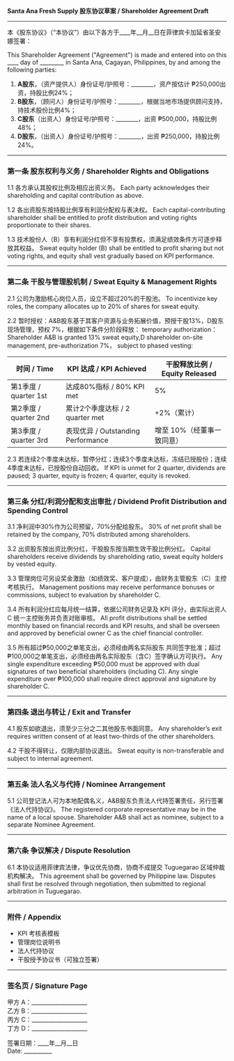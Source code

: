 **Santa Ana Fresh Supply 股东协议草案 / Shareholder Agreement Draft**

---

本《股东协议》（“本协议”）由以下各方于\_\_\_\_年\_\_月\_\_日在菲律宾卡加延省圣安娜签署：

This Shareholder Agreement ("Agreement") is made and entered into on this \_\_\_\_ day of \_\_\_\_\_\_\_\_, in Santa Ana, Cagayan, Philippines, by and among the following parties:

1. **A股东**，（资产提供人）身份证号/护照号：\_\_\_\_\_\_\_\_，资产按估计 ₱250,000出资，持股比例24%；
2. **B股东**，（顾问人）身份证号/护照号：\_\_\_\_\_\_\_\_，根据当地市场提供顾问支持，持技术股份比例4%；
3. **C股东**（出资人）身份证号/护照号：\_\_\_\_\_\_\_\_，出资 ₱500,000，持股比例48%；
4. **D股东**，（出资人）身份证号/护照号：\_\_\_\_\_\_\_\_，出资 ₱250,000，持股比例24%。

---

### 第一条 股东权利与义务 / Shareholder Rights and Obligations

1.1 各方承认其股权比例及相应出资义务。
Each party acknowledges their shareholding and capital contribution as above.

1.2 各出资股东按持股比例享有利润分配权与表决权。
Each capital-contributing shareholder shall be entitled to profit distribution and voting rights proportionate to their shares.

1.3  技术股份人（B）享有利润分红但不享有投票权，须满足绩效条件方可逐步释放其权益。
Sweat equity holder (B) shall be entitled to profit sharing but not voting rights, and equity shall vest gradually based on KPI performance.

---

### 第二条 干股与管理股机制 / Sweat Equity & Management Rights

2.1 公司为激励核心岗位人员，设立不超过20%的干股池。
To incentivize key roles, the company allocates up to 20% of shares for sweat equity.

2.2 暂时授权：A&B股东基于其客户资源与业务拓展价值，预授干股13%，D股东现场管理，预权 7%，根据如下条件分阶段释放：
temporary authorization： Shareholder A&B is granted 13% sweat equity,D shareholder on-site management, pre-authorization 7%， subject to phased vesting:

| 时间 / Time        | KPI 达成 / KPI Achieved          | 干股释放比例 / Equity Released |
| ---------------- | ------------------------------ | ------------------------ |
| 第1季度 / quarter 1st   | 达成80%指标 / 80% KPI met          | 5%                       |
| 第2季度 / quarter 2nd   | 累计2个季度达标 / 2 quarter met          | +2%（累计）                |
| 第3季度 / quarter 3rd | 表现优异 / Outstanding Performance | 增至 10%（经董事一致同意）        |

2.3 若连续2个季度未达标，暂停分红；连续3个季度未达标，冻结已授股份；连续4季度未达标，已授股份自动回收。
If KPI is unmet for 2 quarter, dividends are paused; 3 quarter, equity is frozen; 4 quarter, equity is revoked.

---

### 第三条 分红/利润分配和支出审批 / Dividend Profit Distribution and Spending Control 

3.1 净利润中30%作为公司预留，70%分配给股东。
30% of net profit shall be retained by the company, 70% distributed among shareholders.

3.2 出资股东按出资比例分红，干股股东按当期生效干股比例分红。
Capital shareholders receive dividends by shareholding ratio, sweat equity holders by vested equity.

3.3 管理岗位可另设奖金激励（如绩效奖、客户提成），由财务主管股东（C）主控考核执行。
Management positions may receive performance bonuses or commissions, subject to evaluation by shareholder C.

3.4 所有利润分红应每月统一结算，依据公司财务记录及 KPI 评分，由实际出资人 C 统一主控账务并负责对账审核。
All profit distributions shall be settled monthly based on financial records and KPI results, and shall be overseen and approved by beneficial owner C as the chief financial controller.

3.5 所有超过₱50,000之单笔支出，必须经由两名实际股东 共同签字批准；超过₱100,000之单笔支出，必须经由两名实际股东（含C）签字确认方可执行。
Any single expenditure exceeding ₱50,000 must be approved with dual signatures of two beneficial shareholders (including C). Any single expenditure over ₱100,000 shall require direct approval and signature by shareholder C.

---


### 第四条 退出与转让 / Exit and Transfer

4.1 股东如欲退出，须至少三分之二其他股东书面同意。
Any shareholder’s exit requires written consent of at least two-thirds of the other shareholders.

4.2 干股不得转让，仅限内部协议退出。
Sweat equity is non-transferable and subject to internal agreement.

---

### 第五条 法人名义与代持 / Nominee Arrangement

5.1 公司登记法人可为本地配偶名义，A&B股东负责法人代持签署责任，另行签署《法人代持协议》。
The registered corporate representative may be in the name of a local spouse. Shareholder A&B shall act as nominee, subject to a separate Nominee Agreement.

---

### 第六条 争议解决 / Dispute Resolution

6.1 本协议适用菲律宾法律，争议优先协商，协商不成提交 Tuguegarao 区域仲裁机构解决。
This agreement shall be governed by Philippine law. Disputes shall first be resolved through negotiation, then submitted to regional arbitration in Tuguegarao.

---

### 附件 / Appendix

* KPI 考核表模板
* 管理岗位说明书
* 法人代持协议
* 干股授予协议书（可独立签署）

---

### 签名页 / Signature Page

甲方 A：\_\_\_\_\_\_\_\_\_\_\_\_\_\_\_\_\_\_\_\_  
乙方 B：\_\_\_\_\_\_\_\_\_\_\_\_\_\_\_\_\_\_\_\_  
丙方 C：\_\_\_\_\_\_\_\_\_\_\_\_\_\_\_\_\_\_\_\_  
丁方 D：\_\_\_\_\_\_\_\_\_\_\_\_\_\_\_\_\_\_\_\_  

签署日期：\_\_\_\_年\_\_月\_\_日  
Date: \_\_\_\_\_\_\_\_\_\_  

